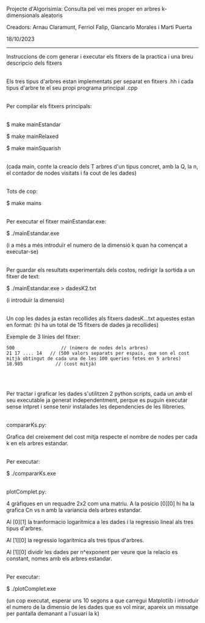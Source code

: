Projecte d'Algorisimia: Consulta pel vei mes proper en arbres k-dimensionals aleatoris

Creadors: Arnau Claramunt, Ferriol Falip, Giancarlo Morales i Marti Puerta

18/10/2023

---

Instruccions de com generar i executar els fitxers de la practica i una breu descripcio dels fitxers <br /><br />


Els tres tipus d'arbres estan implementats per separat en fitxers .hh i cada tipus d'arbre te el seu propi programa principal .cpp <br /><br />


Per compilar els fitxers principals: <br /><br />


$ make mainEstandar

$ make mainRelaxed

$ make mainSquarish <br /><br />


(cada main, conte la creacio dels T arbres d'un tipus concret, amb la Q, la n, el contador de nodes visitats i fa cout de les dades) <br /><br />


Tots de cop:

$ make mains <br /><br />



Per executar el fitxer mainEstandar.exe:

$ ./mainEstandar.exe

  (i a més a més introduïr el numero de la dimensió k quan ha començat a executar-se) <br /><br />
  
   
Per guardar els resultats experimentals dels costos, redirigir la sortida a un fitxer de text:

$ ./mainEstandar.exe > dadesK2.txt 

  (i introduïr la dimensio) <br /><br />
  



Un cop les dades ja estan recollides als fitxers dadesK...txt aquestes estan en format: (hi ha un total de 15 fitxers de dades ja recollides)


  Exemple de 3 línies del fitxer:

    500 		        // (número de nodes dels arbres)
    21 17 .... 14   // (500 valors separats per espais, que son el cost mitjà obtingut de cada una de les 100 queries fetes en 5 arbres)
    18.985		      // (cost mitjà)

<br /><br />

Per tractar i graficar les dades s'utilitzen 2 python scripts, cada un amb el seu executable ja generat independentment, perque es puguin 
executar sense intpret i sense tenir instalades les dependencies de les llibreries. <br /><br />


compararKs.py:

  Grafica del creixement del cost mitja respecte el nombre de nodes per cada k en els arbres estandar. <br /><br />


  Per executar:
  
  $ ./compararKs.exe <br /><br />


plotComplet.py:

4 gràfiques en un requadre 2x2 com una matriu. A la posicio [0][0] hi ha la grafica Cn vs n amb la variancia dels arbres estandar.

Al [0][1] la tranformacio logaritmica a les dades i la regressio lineal als tres tipus d'arbres.

Al [1][0] la regressio logaritmica als tres tipus d'arbres.

Al [1][0] dividir les dades per n^exponent per veure que la relacio es constant, nomes amb els arbres estandar. <br /><br />

Per executar:

$ ./plotComplet.exe

(un cop executat, esperar uns 10 segons a que carregui Matplotlib i introduir el numero de la dimensio de les dades que es vol mirar, 
apareix un missatge per pantalla demanant a l'usuari la k)
